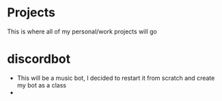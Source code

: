 # Projects

This is where all of my personal/work projects will go

# discordbot
- This will be a music bot, I decided to restart it from scratch and create my bot as a class
- 

